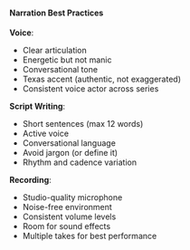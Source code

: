 #### Narration Best Practices

**Voice**:

- Clear articulation
- Energetic but not manic
- Conversational tone
- Texas accent (authentic, not exaggerated)
- Consistent voice actor across series

**Script Writing**:

- Short sentences (max 12 words)
- Active voice
- Conversational language
- Avoid jargon (or define it)
- Rhythm and cadence variation

**Recording**:

- Studio-quality microphone
- Noise-free environment
- Consistent volume levels
- Room for sound effects
- Multiple takes for best performance
